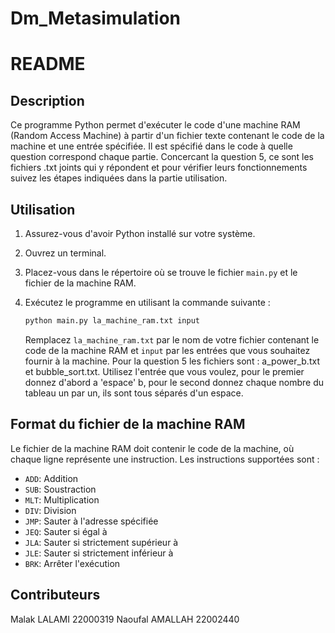 # Dm_Metasimulation 
# README

## Description

Ce programme Python permet d'exécuter le code d'une machine RAM (Random Access Machine) à partir d'un fichier texte contenant le code de la machine et une entrée spécifiée.
Il est spécifié dans le code à quelle question correspond chaque partie.
Concercant la question 5, ce sont les fichiers .txt joints qui y répondent et pour vérifier leurs fonctionnements suivez les étapes indiquées dans la partie utilisation.

## Utilisation

1. Assurez-vous d'avoir Python installé sur votre système.
2. Ouvrez un terminal.
3. Placez-vous dans le répertoire où se trouve le fichier `main.py` et le fichier de la machine RAM.
4. Exécutez le programme en utilisant la commande suivante :

    ```bash
    python main.py la_machine_ram.txt input
    ```

    Remplacez `la_machine_ram.txt` par le nom de votre fichier contenant le code de la machine RAM et `input` par les entrées que vous souhaitez fournir à la machine.
    Pour la question 5 les fichiers sont : a_power_b.txt et bubble_sort.txt.
    Utilisez l'entrée que vous voulez, pour le premier donnez d'abord a 'espace' b, pour le second donnez chaque nombre du tableau un par un, ils sont tous séparés d'un espace.

    

## Format du fichier de la machine RAM

Le fichier de la machine RAM doit contenir le code de la machine, où chaque ligne représente une instruction. Les instructions supportées sont :

- `ADD`: Addition
- `SUB`: Soustraction
- `MLT`: Multiplication
- `DIV`: Division
- `JMP`: Sauter à l'adresse spécifiée
- `JEQ`: Sauter si égal à
- `JLA`: Sauter si strictement supérieur à
- `JLE`: Sauter si strictement inférieur à
- `BRK`: Arrêter l'exécution

## Contributeurs
Malak LALAMI 22000319
Naoufal AMALLAH 22002440